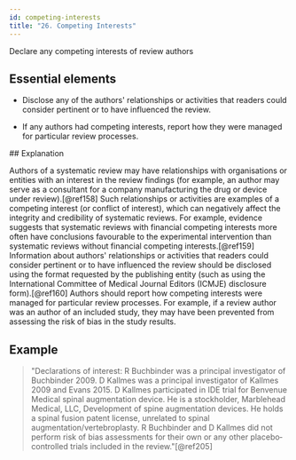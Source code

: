 ```yaml
---
id: competing-interests
title: "26. Competing Interests"
---
```


Declare any competing interests of review authors

## Essential elements

-   Disclose any of the authors' relationships or activities that
    readers could consider pertinent or to have influenced the review.

-   If any authors had competing interests, report how they were managed
    for particular review processes.

## Explanation

Authors of a systematic review may have relationships
with organisations or entities with an interest in the review findings
(for example, an author may serve as a consultant for a company
manufacturing the drug or device under review).[@ref158] Such
relationships or activities are examples of a competing interest (or
conflict of interest), which can negatively affect the integrity and
credibility of systematic reviews. For example, evidence suggests that
systematic reviews with financial competing interests more often have
conclusions favourable to the experimental intervention than systematic
reviews without financial competing interests.[@ref159] Information
about authors' relationships or activities that readers could consider
pertinent or to have influenced the review should be disclosed using the
format requested by the publishing entity (such as using the
International Committee of Medical Journal Editors (ICMJE) disclosure
form).[@ref160] Authors should report how competing interests were
managed for particular review processes. For example, if a review author
was an author of an included study, they may have been prevented from
assessing the risk of bias in the study results.

## Example

> "Declarations of interest: R Buchbinder was a principal investigator of
Buchbinder 2009. D Kallmes was a principal investigator of Kallmes 2009
and Evans 2015. D Kallmes participated in IDE trial for Benvenue Medical
spinal augmentation device. He is a stockholder, Marblehead Medical,
LLC, Development of spine augmentation devices. He holds a spinal fusion
patent license, unrelated to spinal augmentation/vertebroplasty. R
Buchbinder and D Kallmes did not perform risk of bias assessments for
their own or any other placebo‐controlled trials included in the
review."[@ref205]
